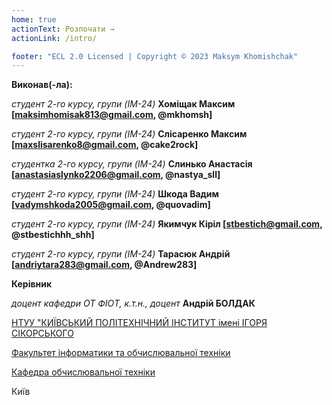 ```yaml
---
home: true
actionText: Розпочати →
actionLink: /intro/

footer: "ECL 2.0 Licensed | Copyright © 2023 Maksym Khomishchak"
---
```



**Виконав(-ла):** 

*студент 2-го курсу, групи (IM-24)*<span padding-right:5em></span> **Хоміщак Максим [maksimhomisak813@gmail.com, @mkhomsh]**

*студент 2-го курсу, групи (IM-24)*<span padding-right:5em></span> **Слісаренко Максим [maxslisarenko8@gmail.com, @cake2rock]**

*студентка 2-го курсу, групи (IM-24)*<span padding-right:5em></span> **Слинько Анастасія [anastasiaslynko2206@gmail.com, @nastya_sll]**

*студент 2-го курсу, групи (IM-24)*<span padding-right:5em></span> **Шкода Вадим [vadymshkoda2005@gmail.com, @quovadim]**

*студент 2-го курсу, групи (IM-24)*<span padding-right:5em></span> **Якимчук Кіріл [stbestich@gmail.com, @stbestichhh_shh]**

*студент 2-го курсу, групи (IM-24)*<span padding-right:5em></span> **Тарасюк Андрій [andriytara283@gmail.com, @Andrew283]**


**Керівник**

*доцент кафедри ОТ ФІОТ, к.т.н., доцент*<span padding-right:5em></span> **Андрій БОЛДАК** 

[НТУУ "КИЇВСЬКИЙ ПОЛІТЕХНІЧНИЙ ІНСТИТУТ імені ІГОРЯ СІКОРСЬКОГО](https://kpi.ua/)

[Факультет інформатики та обчислювальної техніки](https://fiot.kpi.ua/)

[Кафедра обчислювальної техніки](https://comsys.kpi.ua/)

Київ
